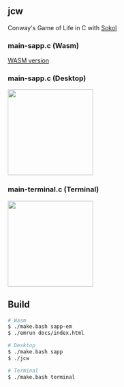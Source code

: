 ## jcw

Conway's Game of Life in C with [Sokol](https://github.com/floooh/sokol)

### main-sapp.c (Wasm)
[WASM version](https://doccaico.github.io/conway-sokol/)

### main-sapp.c (Desktop)
<img src="https://github.com/doccaico/jcw/blob/main/img/sapp.png?raw=true" width="200px">

### main-terminal.c (Terminal)
<img src="https://github.com/doccaico/jcw/blob/main/img/terminal.png?raw=true" width="200px">

## Build

```sh
# Wasm
$ ./make.bash sapp-em
$ ./emrun docs/index.html

# Desktop
$ ./make.bash sapp
$ ./jcw

# Terminal
$ ./make.bash terminal
```
